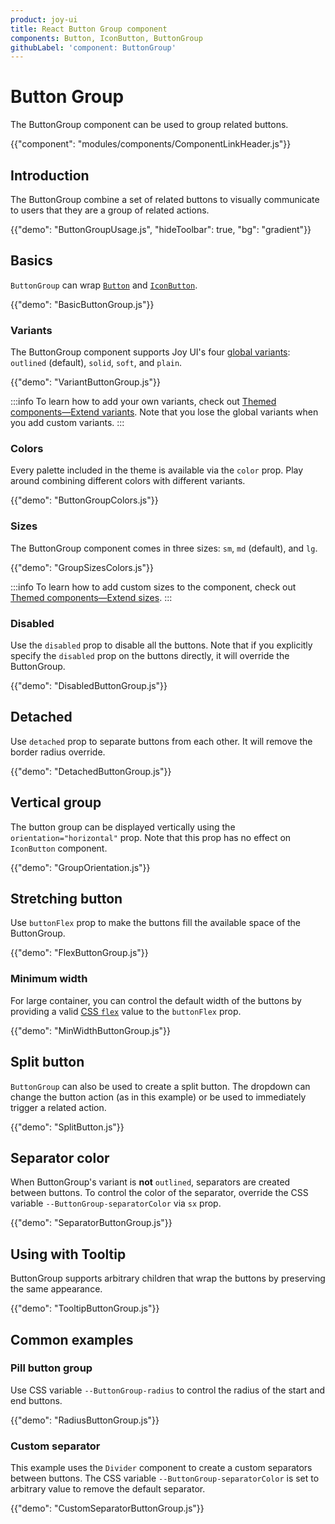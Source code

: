 ```yaml
---
product: joy-ui
title: React Button Group component
components: Button, IconButton, ButtonGroup
githubLabel: 'component: ButtonGroup'
---
```


# Button Group

<p class="description">The ButtonGroup component can be used to group related buttons.</p>

{{"component": "modules/components/ComponentLinkHeader.js"}}

## Introduction

The ButtonGroup combine a set of related buttons to visually communicate to users that they are a group of related actions.

{{"demo": "ButtonGroupUsage.js", "hideToolbar": true, "bg": "gradient"}}

## Basics

`ButtonGroup` can wrap [`Button`](/joy-ui/react-button/) and [`IconButton`](/joy-ui/react-button/#icon-button).

{{"demo": "BasicButtonGroup.js"}}

### Variants

The ButtonGroup component supports Joy UI's four [global variants](/joy-ui/main-features/global-variants/): `outlined` (default), `solid`, `soft`, and `plain`.

{{"demo": "VariantButtonGroup.js"}}

:::info
To learn how to add your own variants, check out [Themed components—Extend variants](/joy-ui/customization/themed-components/#extend-variants).
Note that you lose the global variants when you add custom variants.
:::

### Colors

Every palette included in the theme is available via the `color` prop.
Play around combining different colors with different variants.

{{"demo": "ButtonGroupColors.js"}}

### Sizes

The ButtonGroup component comes in three sizes: `sm`, `md` (default), and `lg`.

{{"demo": "GroupSizesColors.js"}}

:::info
To learn how to add custom sizes to the component, check out [Themed components—Extend sizes](/joy-ui/customization/themed-components/#extend-sizes).
:::

### Disabled

Use the `disabled` prop to disable all the buttons. Note that if you explicitly specify the `disabled` prop on the buttons directly, it will override the ButtonGroup.

{{"demo": "DisabledButtonGroup.js"}}

## Detached

Use `detached` prop to separate buttons from each other. It will remove the border radius override.

{{"demo": "DetachedButtonGroup.js"}}

## Vertical group

The button group can be displayed vertically using the `orientation="horizontal"` prop. Note that this prop has no effect on `IconButton` component.

{{"demo": "GroupOrientation.js"}}

## Stretching button

Use `buttonFlex` prop to make the buttons fill the available space of the ButtonGroup.

{{"demo": "FlexButtonGroup.js"}}

### Minimum width

For large container, you can control the default width of the buttons by providing a valid [CSS `flex`](https://developer.mozilla.org/en-US/docs/Web/CSS/flex) value to the `buttonFlex` prop.

{{"demo": "MinWidthButtonGroup.js"}}

## Split button

`ButtonGroup` can also be used to create a split button. The dropdown can change the button action (as in this example) or be used to immediately trigger a related action.

{{"demo": "SplitButton.js"}}

## Separator color

When ButtonGroup's variant is <b>not</b> `outlined`, separators are created between buttons. To control the color of the separator, override the CSS variable `--ButtonGroup-separatorColor` via `sx` prop.

{{"demo": "SeparatorButtonGroup.js"}}

## Using with Tooltip

ButtonGroup supports arbitrary children that wrap the buttons by preserving the same appearance.

{{"demo": "TooltipButtonGroup.js"}}

## Common examples

### Pill button group

Use CSS variable `--ButtonGroup-radius` to control the radius of the start and end buttons.

{{"demo": "RadiusButtonGroup.js"}}

### Custom separator

This example uses the `Divider` component to create a custom separators between buttons. The CSS variable `--ButtonGroup-separatorColor` is set to arbitrary value to remove the default separator.

{{"demo": "CustomSeparatorButtonGroup.js"}}
